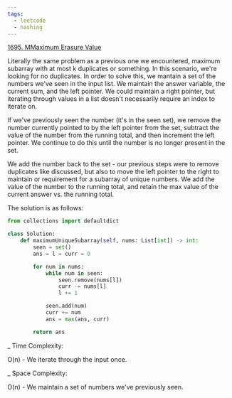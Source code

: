 ```yaml
---
tags:
  - leetcode
  - hashing
---
```


<a href="https://leetcode.com/problems/maximum-erasure-value/">1695. MMaximum
Erasure Value</a>

Literally the same problem as a previous one we encountered, maximum subarray
with at most k duplicates or something. In this scenario, we're looking for no
duplicates. In order to solve this, we mantain a set of the numbers we've seen
in the input list. We maintain the answer variable, the current sum, and the
left pointer. We could maintain a right pointer, but iterating through values in
a list doesn't necessarily require an index to iterate on.

If we've previously seen the number (it's in the seen set), we remove the number
currently pointed to by the left pointer from the set, subtract the value of the
number from the running total, and then increment the left pointer. We continue
to do this until the number is no longer present in the set.

We add the number back to the set - our previous steps were to remove duplicates
like discussed, but also to move the left pointer to the right to maintain or
requirement for a subarray of unique numbers. We add the value of the number to
the running total, and retain the max value of the current answer vs. the
running total.

The solution is as follows:

```python
from collections import defaultdict

class Solution:
    def maximumUniqueSubarray(self, nums: List[int]) -> int:
        seen = set()
        ans = l = curr = 0

        for num in nums:
            while num in seen:
                seen.remove(nums[l])
                curr -= nums[l]
                l += 1

            seen.add(num)
            curr += num
            ans = max(ans, curr)

        return ans
```

\_ Time Complexity:

O(n) - We iterate through the input once.

\_ Space Complexity:

O(n) - We maintain a set of numbers we've previously seen.
